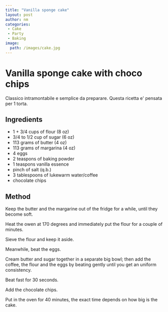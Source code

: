 ```yaml
---
title: "Vanilla sponge cake"
layout: post
author: nm
categories:
 - Cake
 - Party
 - Baking
image:
  path: /images/cake.jpg
---
```

# Vanilla sponge cake with choco chips

Classico intramontabile e semplice da preparare.
Questa ricetta e' pensata per 1 torta.

## Ingredients

- 1 + 3/4  cups of flour (8 oz)
- 3/4 to 1/2 cup of sugar (6 oz)
- 113 grams of butter (4 oz)
- 113 grams of margarina (4 oz)
- 4 eggs
- 2 teaspons of baking powder
- 1 teaspons vanilla essence
- pinch of salt (q.b.)
- 3 tablespoons of lukewarm water/coffee
- chocolate chips

## Method

Keep the butter and the margarine out of the fridge for a while, until they become soft.

Heat the owen at 170 degrees and immediately put the flour for a couple of minutes.

Sieve the flour and keep it aside.

Meanwhile, beat the eggs.

Cream butter and sugar together in a separate big bowl; then add the coffee, the flour and the eggs by beating gently
until you get an uniform consistency.

Beat fast for 30 seconds.

Add the chocolate chips.

Put in the oven for 40 minutes, the exact time depends on how big is the cake.

